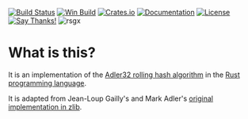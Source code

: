 [![Build Status](https://travis-ci.org/remram44/adler32-rs.svg?branch=master)](https://travis-ci.org/remram44/adler32-rs/builds)
[![Win Build](https://ci.appveyor.com/api/projects/status/ekyg20rd6rwrus64/branch/master?svg=true)](https://ci.appveyor.com/project/remram44/adler32-rs)
[![Crates.io](https://img.shields.io/crates/v/adler32.svg)](https://crates.io/crates/adler32)
[![Documentation](https://docs.rs/adler32/badge.svg)](https://docs.rs/adler32)
[![License](https://img.shields.io/crates/l/adler32.svg)](https://github.com/remram44/adler32-rs/blob/master/LICENSE)
[![Say Thanks!](https://img.shields.io/badge/Say%20Thanks-!-1EAEDB.svg)](https://saythanks.io/to/remram44)
![rsgx](https://github.com/sammyne/adler32-rs/workflows/rsgx/badge.svg?branch=rsgx1.1.1)

What is this?
=============

It is an implementation of the [Adler32 rolling hash algorithm](https://en.wikipedia.org/wiki/Adler-32) in the [Rust programming language](https://www.rust-lang.org/).

It is adapted from Jean-Loup Gailly's and Mark Adler's [original implementation in zlib](https://github.com/madler/zlib/blob/2fa463bacfff79181df1a5270fb67cc679a53e71/adler32.c).
